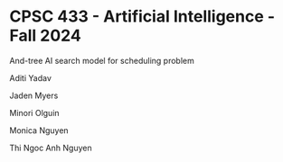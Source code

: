 # CPSC 433 - Artificial Intelligence - Fall 2024
 And-tree AI search model for scheduling problem

Aditi Yadav

Jaden Myers

Minori Olguin

Monica Nguyen

Thi Ngoc Anh Nguyen
